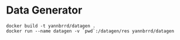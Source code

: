 # Data Generator

```
docker build -t yannbrrd/datagen .
docker run --name datagen -v `pwd`:/datagen/res yannbrrd/datagen
```